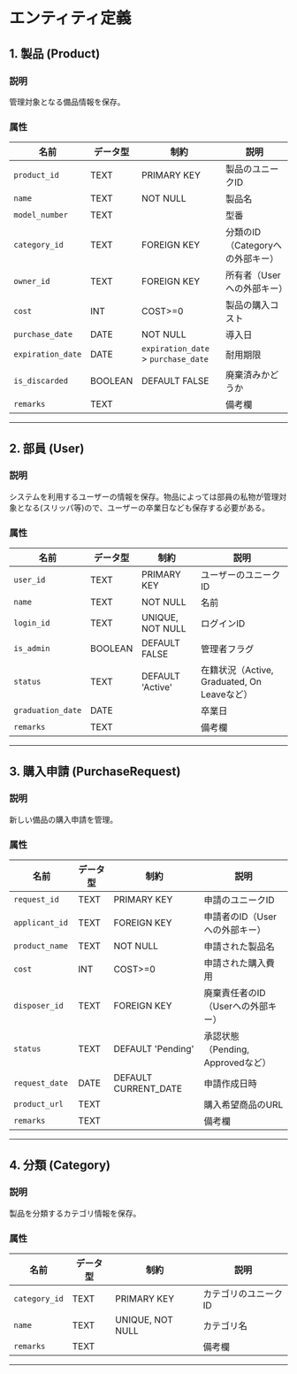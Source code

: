 # エンティティ定義

## 1. 製品 (Product)
### 説明
管理対象となる備品情報を保存。

### 属性
| 名前              | データ型 | 制約                                 | 説明                             |
| ----------------- | -------- | ------------------------------------ | -------------------------------- |
| `product_id`      | TEXT     | PRIMARY KEY                          | 製品のユニークID                 |
| `name`            | TEXT     | NOT NULL                             | 製品名                           |
| `model_number`    | TEXT     |                                      | 型番                             |
| `category_id`     | TEXT     | FOREIGN KEY                          | 分類のID（Categoryへの外部キー） |
| `owner_id`        | TEXT     | FOREIGN KEY                          | 所有者（Userへの外部キー）       |
| `cost`            | INT      | COST>=0                              | 製品の購入コスト                 |
| `purchase_date`   | DATE     | NOT NULL                             | 導入日                           |
| `expiration_date` | DATE     | `expiration_date` >  `purchase_date` | 耐用期限                         |
| `is_discarded`    | BOOLEAN  | DEFAULT FALSE                        | 廃棄済みかどうか                 |
| `remarks`         | TEXT     |                                      | 備考欄                           |

---

## 2. 部員 (User)
### 説明
システムを利用するユーザーの情報を保存。物品によっては部員の私物が管理対象となる(スリッパ等)ので、ユーザーの卒業日なども保存する必要がある。

### 属性
| 名前              | データ型 | 制約             | 説明                                        |
| ----------------- | -------- | ---------------- | ------------------------------------------- |
| `user_id`         | TEXT     | PRIMARY KEY      | ユーザーのユニークID                        |
| `name`            | TEXT     | NOT NULL         | 名前                                        |
| `login_id`        | TEXT     | UNIQUE, NOT NULL | ログインID                                  |
| `is_admin`        | BOOLEAN  | DEFAULT FALSE    | 管理者フラグ                                |
| `status`          | TEXT     | DEFAULT 'Active' | 在籍状況（Active, Graduated, On Leaveなど） |
| `graduation_date` | DATE     |                  | 卒業日                                      |
| `remarks`         | TEXT     |                  | 備考欄                                      |


---

## 3. 購入申請 (PurchaseRequest)
### 説明
新しい備品の購入申請を管理。

### 属性
| 名前            | データ型 | 制約                 | 説明                               |
| --------------- | -------- | -------------------- | ---------------------------------- |
| `request_id`    | TEXT     | PRIMARY KEY          | 申請のユニークID                   |
| `applicant_id`  | TEXT     | FOREIGN KEY          | 申請者のID（Userへの外部キー）     |
| `product_name`  | TEXT     | NOT NULL             | 申請された製品名                   |
| `cost`          | INT      | COST>=0              | 申請された購入費用                 |
| `disposer_id`   | TEXT     | FOREIGN KEY          | 廃棄責任者のID（Userへの外部キー） |
| `status`        | TEXT     | DEFAULT 'Pending'    | 承認状態（Pending, Approvedなど）  |
| `request_date ` | DATE     | DEFAULT CURRENT_DATE | 申請作成日時                       |
| `product_url`   | TEXT     |                      | 購入希望商品のURL                  |
| `remarks`       | TEXT     |                      | 備考欄                             |

---

## 4. 分類 (Category)
### 説明
製品を分類するカテゴリ情報を保存。

### 属性
| 名前          | データ型 | 制約             | 説明                 |
| ------------- | -------- | ---------------- | -------------------- |
| `category_id` | TEXT     | PRIMARY KEY      | カテゴリのユニークID |
| `name`        | TEXT     | UNIQUE, NOT NULL | カテゴリ名           |
| `remarks`     | TEXT     |                  | 備考欄               |
---

